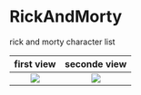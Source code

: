 # RickAndMorty
rick and morty character list

first view                 |  seconde view
:-------------------------:|:-------------------------:
![](<img src="https://i.ibb.co/gR9MtwR/Screen-Shot-2021-09-16-at-7-56-25-PM.png" width="380">)  |  ![](https://i.ibb.co/hZtZ22r/Simulator-Screen-Shot-i-Phone-13-2022-05-01-at-21-35-44.png)
